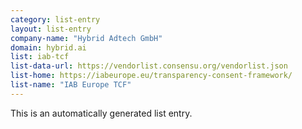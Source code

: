 ```yaml
---
category: list-entry
layout: list-entry
company-name: "Hybrid Adtech GmbH"
domain: hybrid.ai
list: iab-tcf
list-data-url: https://vendorlist.consensu.org/vendorlist.json
list-home: https://iabeurope.eu/transparency-consent-framework/
list-name: "IAB Europe TCF"
---
```


This is an automatically generated list entry.
